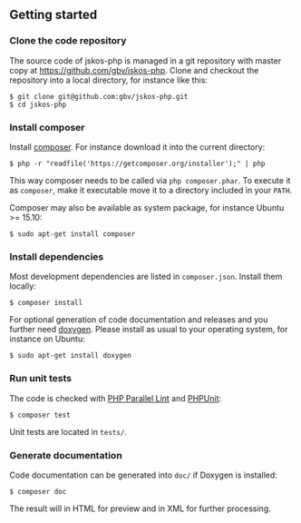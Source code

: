 ## Getting started

### Clone the code repository

The source code of jskos-php is managed in a git repository with master copy
at <https://github.com/gbv/jskos-php>. Clone and checkout the repository into
a local directory, for instance like this:

    $ git clone git@github.com:gbv/jskos-php.git
    $ cd jskos-php

### Install composer

Install [composer](https://getcomposer.org/). For instance download it into
the current directory:

    $ php -r "readfile('https://getcomposer.org/installer');" | php

This way composer needs to be called via `php composer.phar`. To execute it as
`composer`, make it executable move it to a directory included in your `PATH`.

Composer may also be available as system package, for instance Ubuntu >= 15.10:
    
    $ sudo apt-get install composer

### Install dependencies

Most development dependencies are listed in `composer.json`. Install them
locally: 

    $ composer install 

For optional generation of code documentation and releases and you further
need [doxygen](http://doxygen.org/). Please install as usual to your operating
system, for instance on Ubuntu:

    $ sudo apt-get install doxygen

### Run unit tests

The code is checked with [PHP Parallel Lint](https://github.com/JakubOnderka/PHP-Parallel-Lint) and [PHPUnit](https://phpunit.de/):

    $ composer test

Unit tests are located in `tests/`.

### Generate documentation

Code documentation can be generated into `doc/` if Doxygen is installed:

    $ composer doc

The result will in HTML for preview and in XML for further processing.
 
